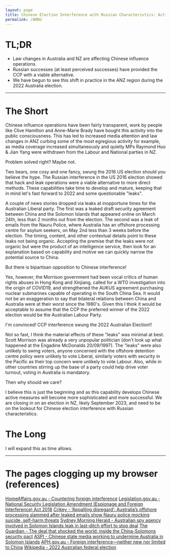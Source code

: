 ```yaml
---
layout: page
title: Chinese Election Interference with Russian Characteristics: Active Measures Down Under
permalink: /AMDU
---
```


# TL;DR

- Law changes in Australia and NZ are affecting Chinese influence operations.
- Russian successes (at least perceived successes) have provided the CCP with a viable alternative.
- We have begun to see this shift in practice in the ANZ region during the 2022 Australia election.

--- 

# The Short

Chinese influence operations have been fairly transparent, work by people like Clive Hamilton and Anne-Marie Brady have bought this activity into the public consciousness. This has led to increased media attention and law changes in ANZ curbing some of the most egregious activity for example, as media coverage increased simultaneously and quietly MPs Raymond Huo & Jian Yang were withdrawn from the Labour and National parties in NZ.

Problem solved right? Maybe not.

Two bears, one cosy and one fancy, swung the 2016 US election should you believe the hype. The Russian interference in the US 2016 election showed that hack and leak operations were a viable alternative to more direct methods. These capabilities take time to develop and mature, keeping that in mind let's fast forward to 2022 and some questionable "leaks".

A couple of news stories dropped via leaks at inopportune times for the Australian Liberal party. The first was a leaked draft security agreement between China and the Solomon Islands that appeared online on March 24th, less than 2 months out from the election. The second was a leak of emails from the Nauru Police, where Australia has an offshore processing centre  for asylum seekers, on May 2nd less than 3 weeks before the election. The timing, content, and other contextual details point to these leaks not being organic. Accepting the premise that the leaks were not organic but were the product of an intelligence service, then look for an explanation based on capability and motive we can quickly narrow the potential source to China.

But there is bipartisan opposition to Chinese interference!

Yes, however, the Morrison government had been vocal critics of human rights abuses in Hong Kong and Xinjiang, called for a WTO investigation into the origin of COVID19, and strengthened the AUKUS agreement purchasing nuclear submarines capable of operating in the South China Sea. It would not be an exaggeration to say that bilateral relations between China and Australia were at their worst since the 1980's. Given this I think it would be acceptable to assume that the CCP the preferred winner of the 2022 election would be the Australian Labour Party.

I'm convinced! CCP interference swung the 2022 Australian Election!!

Not so fast, I think the material effects of these "leaks" was minimal at best. Scott Morrison was already a very unpopular politician (don't look up what happened at the Engadine McDonalds 20/09/1997). The "leaks" were also unlikely to swing voters, anyone concerned with the offshore detention centre policy were unlikely to vote Liberal, similarly voters with security in the Pacific as their top concern were unlikely to vote Labour. Also, while in other countries stirring up the base of a party could help drive voter turnout, voting in Australia is mandatory.

Then why should we care?

I believe this is just the beginning and as this capability develops Chinese active measures will become more sophisticated and more successful. We are closing in on an election in NZ, likely September 2023, and need to be on the lookout for Chinese election interference with Russian characteristics.

# The Long

I will expand this as time allows.

---

# The pages clogging up my browser (references)

[HomeAffairs.gov.au - Countering foreign interference](https://www.homeaffairs.gov.au/about-us/our-portfolios/national-security/countering-foreign-interference/resources-and-related-links#:~:text=The%20National%20Security%20Legislation%20Amendment,activities%20of%20a%20foreign%20government.)
[Legislation.gov.au - National Security Legislation Amendment (Espionage and Foreign Interference) Act 2018](https://www.legislation.gov.au/Details/C2018C00506)
[Crikey - ‘Appalling disregard’: Australia’s offshore processing slammed after leaked emails show Nauru police mocking suicide, self-harm threats](https://www.crikey.com.au/2022/05/05/nauru-police-force-emails-refugees-asylum-seeker-self-harm-suicide/)
[Sydney Morning Herald - Australian spy agency involved in Solomon Islands leak in last-ditch effort to stop deal](https://www.smh.com.au/politics/federal/australian-spy-agency-involved-in-solomon-islands-leak-in-last-ditch-effort-to-stop-deal-20220422-p5affg.html)
[The Guardian - The deal that shocked the world: inside the China-Solomons security pact](https://www.theguardian.com/world/2022/apr/20/the-deal-that-shocked-the-world-inside-the-china-solomons-security-pact)
[ASPI - Chinese state media working to undermine Australia in Solomon Islands](https://www.aspistrategist.org.au/chinese-state-media-working-to-undermine-australia-in-solomon-islands/)
[APH.gov.au - Foreign interference—neither new nor limited to China](https://www.aph.gov.au/About_Parliament/Parliamentary_Departments/Parliamentary_Library/FlagPost/2019/September/Foreign_interference)
[Wikipedia - 2022 Australian federal election](https://en.wikipedia.org/wiki/2022_Australian_federal_election)
